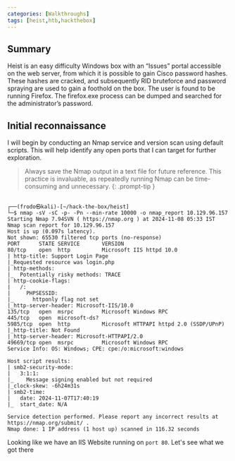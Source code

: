 ```yaml
---
categories: [Walkthroughs]
tags: [heist,htb,hackthebox]
---
```


## Summary
Heist is an easy difficulty Windows box with an “Issues” portal accessible on the web server, from
which it is possible to gain Cisco password hashes. These hashes are cracked, and subsequently
RID bruteforce and password spraying are used to gain a foothold on the box. The user is found
to be running Firefox. The firefox.exe process can be dumped and searched for the
administrator’s password.

## Initial reconnaissance
I will begin by conducting an Nmap service and version scan using default scripts. This will help identify any open ports that I can target for further exploration.

> Always save the Nmap output in a text file for future reference. This practice is invaluable, as repeatedly running Nmap can be time-consuming and unnecessary.
{: .prompt-tip }

```shell
  
┌──(frodo㉿kali)-[~/hack-the-box/heist]
└─$ nmap -sV -sC -p- -Pn --min-rate 10000 -o nmap_report 10.129.96.157 
Starting Nmap 7.94SVN ( https://nmap.org ) at 2024-11-08 05:33 IST
Nmap scan report for 10.129.96.157
Host is up (0.097s latency).
Not shown: 65530 filtered tcp ports (no-response)
PORT      STATE SERVICE       VERSION
80/tcp    open  http          Microsoft IIS httpd 10.0
| http-title: Support Login Page
|_Requested resource was login.php
| http-methods: 
|_  Potentially risky methods: TRACE
| http-cookie-flags: 
|   /: 
|     PHPSESSID: 
|_      httponly flag not set
|_http-server-header: Microsoft-IIS/10.0
135/tcp   open  msrpc         Microsoft Windows RPC
445/tcp   open  microsoft-ds?
5985/tcp  open  http          Microsoft HTTPAPI httpd 2.0 (SSDP/UPnP)
|_http-title: Not Found
|_http-server-header: Microsoft-HTTPAPI/2.0
49669/tcp open  msrpc         Microsoft Windows RPC
Service Info: OS: Windows; CPE: cpe:/o:microsoft:windows

Host script results:
| smb2-security-mode: 
|   3:1:1: 
|_    Message signing enabled but not required
|_clock-skew: -6h24m31s
| smb2-time: 
|   date: 2024-11-07T17:40:19
|_  start_date: N/A

Service detection performed. Please report any incorrect results at https://nmap.org/submit/ .
Nmap done: 1 IP address (1 host up) scanned in 116.32 seconds

```

Looking like we have an IIS Website running on `port 80`. Let's see what we got there

